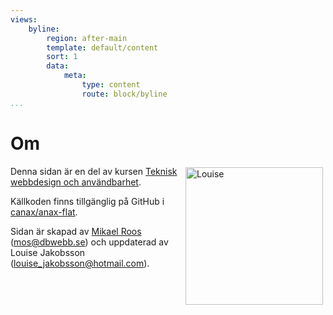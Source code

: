```yaml
---
views:
    byline:
        region: after-main
        template: default/content
        sort: 1
        data:
            meta:
                type: content
                route: block/byline
...
```


Om
==============================================

<img src="img/IMG_7583.JPG" alt="Louise" style="padding: 2px;margin: 2px;bottom: 2px;height: 220px;width: 220px;position: relative;float: right;">

Denna sidan är en del av kursen [Teknisk webbdesign och användbarhet](http://dbwebb.se/design).

Källkoden finns tillgänglig på GitHub i [canax/anax-flat](git@github.com:canax/anax-flat.git).

Sidan är skapad av [Mikael Roos](https://mikaelroos.se) (mos@dbwebb.se) och uppdaterad av Louise Jakobsson (louise_jakobsson@hotmail.com).
